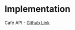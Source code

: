 # Implementation

Café API - [Github Link](https://github.com/grandeurkoe/100-days-of-code-the-complete-python-pro-bootcamp/tree/7b00e5a831d1951195cc083506d5d5e7c064ee35/day-066-building-your-own-api-with-restful-routing/cafe-api)
